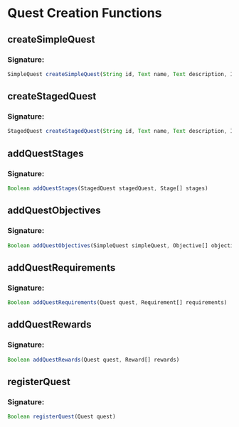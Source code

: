 # Quest Creation Functions

## createSimpleQuest

### Signature: 
```javascript
SimpleQuest createSimpleQuest(String id, Text name, Text description, Integer version)
```

## createStagedQuest

### Signature: 
```javascript
StagedQuest createStagedQuest(String id, Text name, Text description, Integer version)
```

## addQuestStages

### Signature: 
```javascript
Boolean addQuestStages(StagedQuest stagedQuest, Stage[] stages)
```

## addQuestObjectives

### Signature: 
```javascript
Boolean addQuestObjectives(SimpleQuest simpleQuest, Objective[] objectives)
```

## addQuestRequirements

### Signature: 
```javascript
Boolean addQuestRequirements(Quest quest, Requirement[] requirements)
```

## addQuestRewards

### Signature: 
```javascript
Boolean addQuestRewards(Quest quest, Reward[] rewards)
```

## registerQuest

### Signature: 
```javascript
Boolean registerQuest(Quest quest)
```

